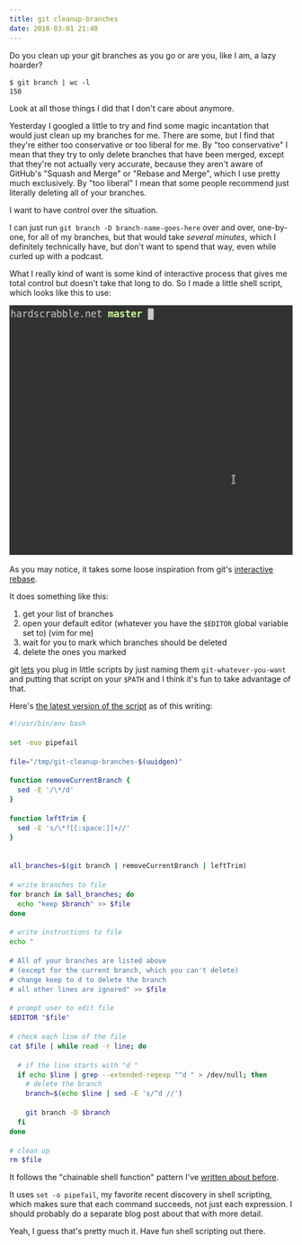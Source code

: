 ```yaml
---
title: git cleanup-branches
date: 2018-03-01 21:40
---
```


Do you clean up your git branches as you go or are you, like I am, a lazy hoarder?

```console
$ git branch | wc -l
150
```

Look at all those things I did that I don't care about anymore.

Yesterday I googled a little to try and find some magic incantation that would just clean up my branches for me.
There are some, but I find that they're either too conservative or too liberal for me.
By "too conservative" I mean that they try to only delete branches that have been merged, except that they're not actually very accurate, because they aren't aware of GitHub's "Squash and Merge" or "Rebase and Merge", which I use pretty much exclusively.
By "too liberal" I mean that some people recommend just literally deleting all of your branches.

I want to have control over the situation.

I can just run `git branch -D branch-name-goes-here` over and over, one-by-one, for all of my branches, but that would take _several minutes_, which I definitely technically have, but don't want to spend that way, even while curled up with a podcast.

What I really kind of want is some kind of interactive process that gives me total control but doesn't take that long to do.
So I made a little shell script, which looks like this to use:

![gif demonstrating git cleanup-branches which lets you interactively delete branches](/img/2018-03-01-cleanup-branches.gif)

As you may notice, it takes some loose inspiration from git's [interactive rebase][ir].

[ir]: https://robots.thoughtbot.com/git-interactive-rebase-squash-amend-rewriting-history

It does something like this:

1. get your list of branches
1. open your default editor (whatever you have the `$EDITOR` global variable set to) (vim for me)
1. wait for you to mark which branches should be deleted
1. delete the ones you marked

git [lets] you plug in little scripts by just naming them `git-whatever-you-want` and putting that script on your `$PATH` and I think it's fun to take advantage of that.

[lets]: /2015/extendible-tools/

Here's [the latest version of the script][script] as of this writing:

```bash
#!/usr/bin/env bash

set -euo pipefail

file="/tmp/git-cleanup-branches-$(uuidgen)"

function removeCurrentBranch {
  sed -E '/\*/d'
}

function leftTrim {
  sed -E 's/\*?[[:space:]]+//'
}


all_branches=$(git branch | removeCurrentBranch | leftTrim)

# write branches to file
for branch in $all_branches; do
  echo "keep $branch" >> $file
done

# write instructions to file
echo "

# All of your branches are listed above
# (except for the current branch, which you can't delete)
# change keep to d to delete the branch
# all other lines are ignored" >> $file

# prompt user to edit file
$EDITOR "$file"

# check each line of the file
cat $file | while read -r line; do

  # if the line starts with "d "
  if echo $line | grep --extended-regexp "^d " > /dev/null; then
    # delete the branch
    branch=$(echo $line | sed -E 's/^d //')

    git branch -D $branch
  fi
done

# clean up
rm $file
```

[script]: https://github.com/maxjacobson/dotfiles/blob/6d1124eca7d3b097ac244c1d14d607fea1c3dd2a/bin/git-cleanup-branches

It follows the "chainable shell function" pattern I've [written about before][chain].

[chain]: /2017/chainable-shell-functions/

It uses `set -o pipefail`, my favorite recent discovery in shell scripting, which makes sure that each command succeeds, not just each expression.
I should probably do a separate blog post about that with more detail.

Yeah, I guess that's pretty much it.
Have fun shell scripting out there.
